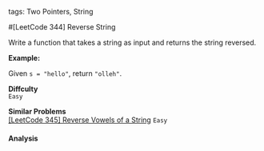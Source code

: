 tags: Two Pointers, String

#[LeetCode 344] Reverse String

Write a function that takes a string as input and returns the string reversed.

**Example:**

Given `s = "hello"`, return `"olleh"`.

**Diffculty**  
`Easy`

**Similar Problems**  
[[LeetCode 345] Reverse Vowels of a String]() `Easy`


#### Analysis
